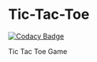 # Tic-Tac-Toe

[![Codacy Badge](https://api.codacy.com/project/badge/Grade/f90f8c4257dc4288a5aa3dd0997a7792)](https://www.codacy.com/app/tom.gcardoso/Tic-Tac-Toe?utm_source=github.com&utm_medium=referral&utm_content=TomasGC/Tic-Tac-Toe&utm_campaign=badger)

Tic Tac Toe Game

